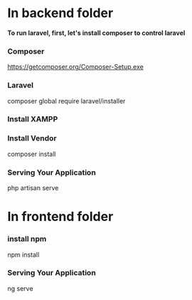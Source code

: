 # In **backend folder**  
**To run laravel, first, let's install composer to control laravel**
### Composer
https://getcomposer.org/Composer-Setup.exe

### Laravel 
composer global require laravel/installer

### Install XAMPP

### Install Vendor
composer install

### Serving Your Application
php artisan serve


# In **frontend folder**  
### install npm
npm install

### Serving Your Application
ng serve